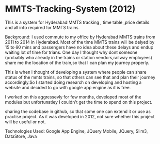 # MMTS-Tracking-System (2012)
This is a system for Hyderabad MMTS tracking , time table ,price details and all info required for MMTS trains.

Background:
I used commute to my office by Hyderabad MMTS trains from 2011 to 2014 in Hyderabad. Most of the time MMTS trains will be delyed by 15 to 60 mins and passengers have no  idea about these delays and endup waiting lot of time for trians.
One day I thought why dont someone (probably who already in the trains or station vendors,railway employees) share me the location of the train,so that I can plan my journey properly.

This is when I thought of developing a system where people can share status of the mmts trains, so that others can see that and plan their journey accordingly.So I started doing research on developing and hosting a website and decided to go with google app engine as it is free.

I worked on this aggressevly for few months, developed most of the modules but unfortunatley I couldn't get the time to spend on this project.

sharing the codebase in github, so that some one can extend it or use as practise project.
As it was developed in 2012, not sure whether this project will be useful or not.


Technologies Used: 
Google App Engine,
JQuery Mobile,
JQuery,
Slim3,
DataStore,
Java
